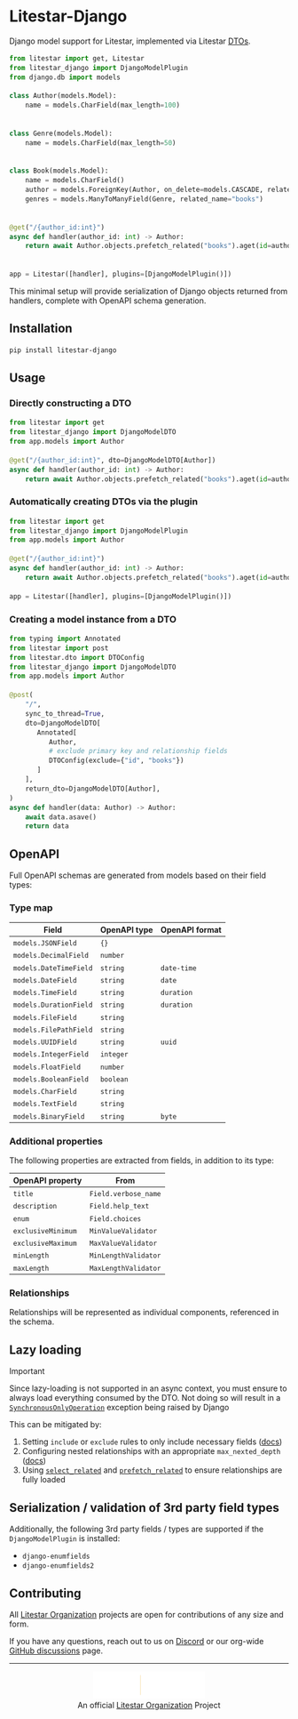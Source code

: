 # Litestar-Django

Django model support for Litestar, implemented via Litestar [DTOs](https://docs.litestar.dev/latest/usage/dto/index.html).

```python
from litestar import get, Litestar
from litestar_django import DjangoModelPlugin
from django.db import models

class Author(models.Model):
    name = models.CharField(max_length=100)


class Genre(models.Model):
    name = models.CharField(max_length=50)


class Book(models.Model):
    name = models.CharField()
    author = models.ForeignKey(Author, on_delete=models.CASCADE, related_name="books")
    genres = models.ManyToManyField(Genre, related_name="books")


@get("/{author_id:int}")
async def handler(author_id: int) -> Author:
    return await Author.objects.prefetch_related("books").aget(id=author_id)


app = Litestar([handler], plugins=[DjangoModelPlugin()])
```

This minimal setup will provide serialization of Django objects returned from handlers,
complete with OpenAPI schema generation.

## Installation

```bash
pip install litestar-django
```

## Usage

### Directly constructing a DTO

```python
from litestar import get
from litestar_django import DjangoModelDTO
from app.models import Author

@get("/{author_id:int}", dto=DjangoModelDTO[Author])
async def handler(author_id: int) -> Author:
    return await Author.objects.prefetch_related("books").aget(id=author_id)
```

### Automatically creating DTOs via the plugin

```python
from litestar import get
from litestar_django import DjangoModelPlugin
from app.models import Author

@get("/{author_id:int}")
async def handler(author_id: int) -> Author:
    return await Author.objects.prefetch_related("books").aget(id=author_id)

app = Litestar([handler], plugins=[DjangoModelPlugin()])
```

### Creating a model instance from a DTO

```python
from typing import Annotated
from litestar import post
from litestar.dto import DTOConfig
from litestar_django import DjangoModelDTO
from app.models import Author

@post(
    "/",
    sync_to_thread=True,
    dto=DjangoModelDTO[
       Annotated[
          Author,
          # exclude primary key and relationship fields
          DTOConfig(exclude={"id", "books"})
       ]
    ],
    return_dto=DjangoModelDTO[Author],
)
async def handler(data: Author) -> Author:
    await data.asave()
    return data
```

## OpenAPI

Full OpenAPI schemas are generated from models based on their field types:

### Type map

| Field                  | OpenAPI type | OpenAPI format |
|------------------------|--------------|----------------|
| `models.JSONField`     | `{}`         |                |
| `models.DecimalField`  | `number`     |                |
| `models.DateTimeField` | `string`     | `date-time`    |
| `models.DateField`     | `string`     | `date`         |
| `models.TimeField`     | `string`     | `duration`     |
| `models.DurationField` | `string`     | `duration`     |
| `models.FileField`     | `string`     |                |
| `models.FilePathField` | `string`     |                |
| `models.UUIDField`     | `string`     | `uuid`         |
| `models.IntegerField`  | `integer`    |                |
| `models.FloatField`    | `number`     |                |
| `models.BooleanField`  | `boolean`    |                |
| `models.CharField`     | `string`     |                |
| `models.TextField`     | `string`     |                |
| `models.BinaryField`   | `string`     | `byte`         |

### Additional properties

The following properties are extracted from fields, in addition to its type:


| OpenAPI property   | From                 |
|--------------------|----------------------|
| `title`            | `Field.verbose_name` |
| `description`      | `Field.help_text`    |
| `enum`             | `Field.choices`      |
| `exclusiveMinimum` | `MinValueValidator`  |
| `exclusiveMaximum` | `MaxValueValidator`  |
| `minLength`        | `MinLengthValidator` |
| `maxLength`        | `MaxLengthValidator` |

### Relationships

Relationships will be represented as individual components, referenced in the schema.


## Lazy loading

> [!IMPORTANT]
> Since lazy-loading is not supported in an async context, you must ensure to always
> load everything consumed by the DTO. Not doing so will result in a
> [`SynchronousOnlyOperation`](https://docs.djangoproject.com/en/5.2/ref/exceptions/#django.core.exceptions.SynchronousOnlyOperation)
> exception being raised by Django

This can be mitigated by:

1. Setting `include` or `exclude` rules to only include necessary fields ([docs](https://docs.litestar.dev/latest/usage/dto/1-abstract-dto.html#excluding-fields))
2. Configuring nested relationships with an appropriate `max_nexted_depth`
   ([docs](https://docs.litestar.dev/latest/usage/dto/1-abstract-dto.html#nested-fields))
3. Using [`select_related`](https://docs.djangoproject.com/en/5.2/ref/models/querysets/#select-related)
   and [`prefetch_related`](https://docs.djangoproject.com/en/5.2/ref/models/querysets/#prefetch-related)
   to ensure relationships are fully loaded


## Serialization / validation of 3rd party field types

Additionally, the following 3rd party fields / types are supported if the
`DjangoModelPlugin` is installed:

- `django-enumfields`
- `django-enumfields2`


## Contributing

All [Litestar Organization][litestar-org] projects are open for contributions of any
size and form.

If you have any questions, reach out to us on [Discord][discord] or our org-wide
[GitHub discussions][litestar-discussions] page.

<!-- markdownlint-disable -->
<hr />
<p align="center">
  <!-- github-banner-start -->
  <img src="https://raw.githubusercontent.com/litestar-org/branding/main/assets/Branding%20-%20SVG%20-%20Transparent/Organization%20Project%20-%20Banner%20-%20Inline%20-%20Dark.svg" alt="Litestar Logo - Light" width="40%" height="auto" />
  <br>An official <a href="https://github.com/litestar-org">Litestar Organization</a> Project
  <!-- github-banner-end -->
</p>

[litestar-org]: https://github.com/litestar-org
[discord]: https://discord.gg/litestar
[litestar-discussions]: https://github.com/orgs/litestar-org/discussions
